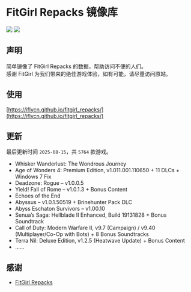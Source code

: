 ﻿# FitGirl Repacks 镜像库
![](https://img.shields.io/badge/ci-passing-brightgreen.svg?logo=github)
![](https://img.shields.io/badge/license-MIT-brightgreen.svg)

## 声明
简单镜像了 FitGirl Repacks 的数据，帮助访问不便的人们。  
感谢 FitGirl 为我们带来的绝佳游戏体验，如有可能，请尽量访问原站。

## 使用
[https://iflycn.github.io/fitgirl_repacks/](https://iflycn.github.io/fitgirl_repacks/)

## 更新
最后更新时间 `2025-08-15`，共 `5764` 款游戏。
- Whisker Wanderlust: The Wondrous Journey
- Age of Wonders 4: Premium Edition, v1.011.001.110650 + 11 DLCs + Windows 7 Fix
- Deadzone: Rogue – v1.0.0.5
- Yield! Fall of Rome – v1.0.1.3 + Bonus Content
- Echoes of the End
- Abyssus – v1.0.1.50519 + Brinehunter Pack DLC
- Abyss Eschaton Survivors – v1.00.10
- Senua’s Saga: Hellblade II Enhanced, Build 19131828 + Bonus Soundtrack
- Call of Duty: Modern Warfare II, v9.7 (Campaign) / v9.40 (Multiplayer/Co-Op with Bots) + 8 Bonus Soundtracks
- Terra Nil: Deluxe Edition, v1.2.5 (Heatwave Update) + Bonus Content
- ……

## 感谢
- [FitGirl Repacks](https://fitgirl-repacks.site/)
